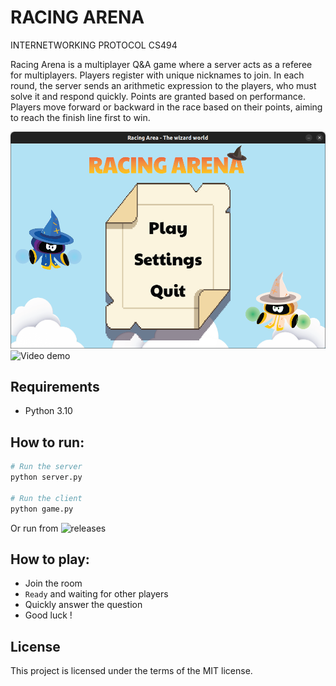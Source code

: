 # RACING ARENA

INTERNETWORKING PROTOCOL CS494

Racing Arena is a multiplayer Q&A game where a server acts as a referee for multiplayers. Players register with unique nicknames to join. In each round, the server sends an arithmetic expression to the players, who must solve it and respond quickly. Points are granted based on performance. Players move forward or backward in the race based on their points, aiming to reach the finish line first to win.

![alt text](https://github.com/htamlive/Project-CS494/blob/main/screenshot/homescreen.png)
![Video demo]()

## Requirements

- Python 3.10

## How to run:

``` bash
# Run the server
python server.py

# Run the client
python game.py
```
Or run from ![releases]()

## How to play:

- Join the room
- `Ready` and waiting for other players
- Quickly answer the question
- Good luck !

## License

This project is licensed under the terms of the MIT license.
